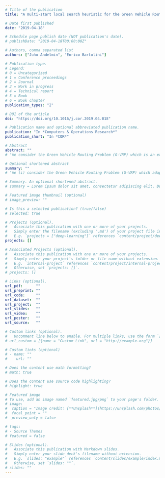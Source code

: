 ```yaml
---
# Title of the publication
title: "A multi-start local search heuristic for the Green Vehicle Routing Problem based on a multigraph reformulation"

# Date first published
date: "2019-04-18"

# Schedule page publish date (NOT publication's date).
# publishDate: "2019-04-18T00:00:00Z"

# Authors, comma separated list
authors: ["Juho Andelmin", "Enrico Bartolini"]

# Publication type.
# Legend:
# 0 = Uncategorized
# 1 = Conference proceedings
# 2 = Journal
# 3 = Work in progress
# 4 = Technical report
# 5 = Book
# 6 = Book chapter
publication_types: "2"

# DOI of the article
doi: "https://doi.org/10.1016/j.cor.2019.04.018"

# Publication name and optional abbreviated publication name.
publication: "In *Computers & Operations Research*"
publication_short: "In *COR*"

# Abstract 
abstract: "" 
# "We consider the Green Vehicle Routing Problem (G-VRP) which is an extension of the classical vehicle routing problem for alternative fuel vehicles. In the G-VRP, vehicles’ driving autonomy and possible refueling stops en-route are explicitly modeled. We propose a multi-start local search algorithm that consists of three phases. The first two phases iteratively construct new solutions, improve them by local search, and store all vehicle routes forming these solutions in a route pool. Phase three optimally combines vehicle routes in the route pool by solving a set partitioning problem and improves the final solution by local search. The algorithm is based on a multigraph reformulation of the G-VRP in which nodes correspond to customers and a depot, and arcs correspond to possible sequences of refueling stops for vehicles traveling between two nodes. All local search operators used by our algorithm are tailored to exploit this reformulation and do not explicitly deal with refueling stations. We report computational results on benchmark instances with up to ∼ 470 customers, showing that the algorithm is competitive with state-of-the-art heuristics."

# Optional shortened abstract
summary: ""
# "We (i) consider the Green Vehicle Routing Problem (G-VRP) which adapts the classical vehicle routing problem to alternative fuel vehicles; (ii) propose a new multi-start local search matheuristic for the G-VRP which is based on a multigraph reformulation; (iii) demonstrate the effectiveness of our algorithm by comparing it to the other state of the art heuristic methods on a set of benchmark instances with up to 500 customers, and (iv) report improved best known upper bounds on 8 of the largest benchmark instances and show that our algorithm gives upper bounds that are on average within 0.27% far from optimal on a set of new benchmark instances with 50–100 customers."

# Summary. An optional shortened abstract.
# summary = Lorem ipsum dolor sit amet, consectetur adipiscing elit. Duis posuere tellus ac convallis placerat. Proin tincidunt magna sed ex sollicitudin condimentum.

# Featured image thumbnail (optional)
# image_preview: ""

# Is this a selected publication? (true/false)
# selected: true

# Projects (optional).
#   Associate this publication with one or more of your projects.
#   Simply enter the filename (excluding '.md') of your project file in `content/project/`.
#   E.g. `projects = ["deep-learning"]` references `content/project/deep-learning.md`.
projects: []

# Associated Projects (optional).
#   Associate this publication with one or more of your projects.
#   Simply enter your project's folder or file name without extension.
#   E.g. `internal-project` references `content/project/internal-project/index.md`.
#   Otherwise, set `projects: []`.
# projects: []

# Links (optional).
url_pdf:      ""
url_preprint: ""
url_code:     ""
url_dataset:  ""
url_project:  ""
url_slides:   ""
url_video:    ""
url_poster:   ""
url_source:   ""

# Custom links (optional).
#   Uncomment line below to enable. For multiple links, use the form `[{...}, {...}, {...}]`.
# url_custom = [{name = "Custom Link", url = "http://example.org"}]

# Custom links (optional)
# - name: ""
#    url: ""

# Does the content use math formatting?
# math: true

# Does the content use source code highlighting?
# highlight: true

# Featured image
# To use, add an image named `featured.jpg/png` to your page's folder. 
# image:
#  caption = "Image credit: [**Unsplash**](https://unsplash.com/photos/jdD8gXaTZsc)"
#  focal_point = ""
#  preview_only = false

# tags:
# - Source Themes
# featured = false

# Slides (optional).
#   Associate this publication with Markdown slides.
#   Simply enter your slide deck's filename without extension.
#   E.g. `slides: "example"` references `content/slides/example/index.md`.
#   Otherwise, set `slides: ""`.
# slides: ""
---
```

